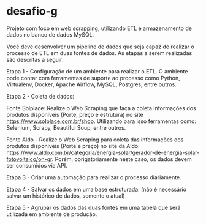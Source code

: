 # desafio-g
Projeto com foco em web scrapping, utilizando ETL e armazenamento de dados no banco de dados MySQL.

Você deve desenvolver um pipeline de dados que seja capaz de realizar o processo de ETL em duas fontes de dados. As etapas a serem realizadas são descritas a seguir:

Etapa 1 - Configuração de um ambiente para realizar o ETL. O ambiente pode contar com ferramentas de suporte ao processo como Python, Virtualenv, Docker, Apache Airflow, MySQL, Postgres, entre outros.

Etapa 2 - Coleta de dados:

Fonte Solplace: Realize o Web Scraping que faça a coleta informações dos produtos disponíveis (Porte, preço e estrutura) no site https://www.solplace.com.br/shop. Utilizando para isso ferramentas como: Selenium, Scrapy, Beautiful Soup, entre outros.

Fonte Aldo - Realize o Web Scraping para coleta das informações dos produtos disponíveis (Porte e preço) no site da Aldo: https://www.aldo.com.br/categoria/energia-solar/gerador-de-energia-solar-fotovoltaico/on-gr. Porém, obrigatoriamente neste caso, os dados devem ser consumidos via API.

Etapa 3 - Criar uma automação para realizar o processo diariamente.

Etapa 4 - Salvar os dados em uma base estruturada. (não é necessário salvar um histórico de dados, somente o atual)

Etapa 5 - Agrupar os dados das duas fontes em uma tabela que será utilizada em ambiente de produção.
